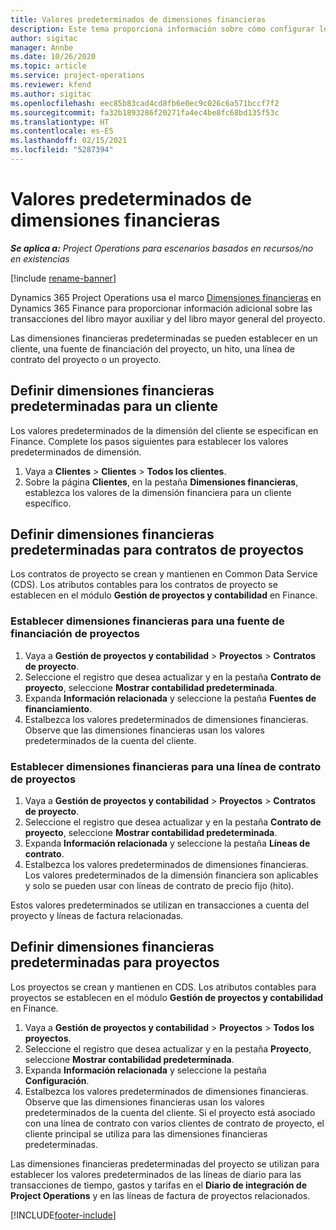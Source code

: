 ```yaml
---
title: Valores predeterminados de dimensiones financieras
description: Este tema proporciona información sobre cómo configurar los valores predeterminados de la dimensión financiera.
author: sigitac
manager: Annbe
ms.date: 10/26/2020
ms.topic: article
ms.service: project-operations
ms.reviewer: kfend
ms.author: sigitac
ms.openlocfilehash: eec85b83cad4cd8fb6e0ec9c026c6a571bccf7f2
ms.sourcegitcommit: fa32b1893286f20271fa4ec4be8fc68bd135f53c
ms.translationtype: HT
ms.contentlocale: es-ES
ms.lasthandoff: 02/15/2021
ms.locfileid: "5287394"
---
```

# <a name="financial-dimension-defaults"></a>Valores predeterminados de dimensiones financieras

_**Se aplica a:** Project Operations para escenarios basados en recursos/no en existencias_

[!include [rename-banner](~/includes/cc-data-platform-banner.md)]

Dynamics 365 Project Operations usa el marco [Dimensiones financieras](https://docs.microsoft.com/dynamics365/finance/general-ledger/financial-dimensions) en Dynamics 365 Finance para proporcionar información adicional sobre las transacciones del libro mayor auxiliar y del libro mayor general del proyecto.

Las dimensiones financieras predeterminadas se pueden establecer en un cliente, una fuente de financiación del proyecto, un hito, una línea de contrato del proyecto o un proyecto.

## <a name="define-default-financial-dimensions-for-a-customer"></a>Definir dimensiones financieras predeterminadas para un cliente

Los valores predeterminados de la dimensión del cliente se especifican en Finance. Complete los pasos siguientes para establecer los valores predeterminados de dimensión.

1. Vaya a **Clientes** > **Clientes** > **Todos los clientes**.
2. Sobre la página **Clientes**, en la pestaña **Dimensiones financieras**, establezca los valores de la dimensión financiera para un cliente específico.

## <a name="define-default-financial-dimensions-for-project-contracts"></a>Definir dimensiones financieras predeterminadas para contratos de proyectos

Los contratos de proyecto se crean y mantienen en Common Data Service (CDS). Los atributos contables para los contratos de proyecto se establecen en el módulo **Gestión de proyectos y contabilidad** en Finance.

### <a name="set-financial-dimensions-for-a-project-funding-source"></a>Establecer dimensiones financieras para una fuente de financiación de proyectos

1. Vaya a **Gestión de proyectos y contabilidad** > **Proyectos** > **Contratos de proyecto**.
2. Seleccione el registro que desea actualizar y en la pestaña **Contrato de proyecto**, seleccione **Mostrar contabilidad predeterminada**.
3. Expanda **Información relacionada** y seleccione la pestaña **Fuentes de financiamiento**.
4. Estalbezca los valores predeterminados de dimensiones financieras. Observe que las dimensiones financieras usan los valores predeterminados de la cuenta del cliente.

### <a name="set-financial-dimensions-for-a-project-contract-line"></a>Establecer dimensiones financieras para una línea de contrato de proyectos

1. Vaya a **Gestión de proyectos y contabilidad** > **Proyectos** > **Contratos de proyecto**.
2. Seleccione el registro que desea actualizar y en la pestaña **Contrato de proyecto**, seleccione **Mostrar contabilidad predeterminada**.
3. Expanda **Información relacionada** y seleccione la pestaña **Líneas de contrato**.
4. Estalbezca los valores predeterminados de dimensiones financieras. Los valores predeterminados de la dimensión financiera son aplicables y solo se pueden usar con líneas de contrato de precio fijo (hito).

Estos valores predeterminados se utilizan en transacciones a cuenta del proyecto y líneas de factura relacionadas.

## <a name="define-default-financial-dimensions-for-projects"></a>Definir dimensiones financieras predeterminadas para proyectos

Los proyectos se crean y mantienen en CDS. Los atributos contables para proyectos se establecen en el módulo **Gestión de proyectos y contabilidad** en Finance.

1. Vaya a **Gestión de proyectos y contabilidad** > **Proyectos** > **Todos los proyectos**.
2. Seleccione el registro que desea actualizar y en la pestaña **Proyecto**, seleccione **Mostrar contabilidad predeterminada**.
3. Expanda **Información relacionada** y seleccione la pestaña **Configuración**.
4. Estalbezca los valores predeterminados de dimensiones financieras. Observe que las dimensiones financieras usan los valores predeterminados de la cuenta del cliente. Si el proyecto está asociado con una línea de contrato con varios clientes de contrato de proyecto, el cliente principal se utiliza para las dimensiones financieras predeterminadas.

Las dimensiones financieras predeterminadas del proyecto se utilizan para establecer los valores predeterminados de las líneas de diario para las transacciones de tiempo, gastos y tarifas en el **Diario de integración de Project Operations** y en las líneas de factura de proyectos relacionados.


[!INCLUDE[footer-include](../includes/footer-banner.md)]